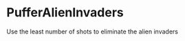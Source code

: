PufferAlienInvaders
===================

Use the least number of shots to eliminate the alien invaders
